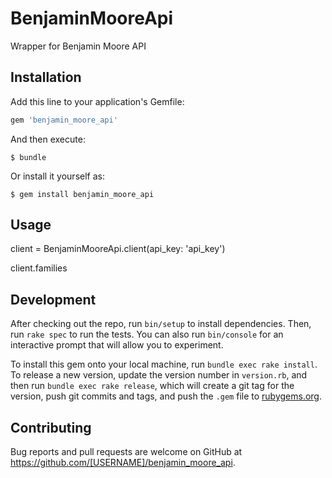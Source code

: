 # BenjaminMooreApi

Wrapper for Benjamin Moore API

## Installation

Add this line to your application's Gemfile:

```ruby
gem 'benjamin_moore_api'
```

And then execute:

    $ bundle

Or install it yourself as:

    $ gem install benjamin_moore_api

## Usage

client = BenjaminMooreApi.client(api_key: 'api_key')

client.families

## Development

After checking out the repo, run `bin/setup` to install dependencies. Then, run `rake spec` to run the tests. You can also run `bin/console` for an interactive prompt that will allow you to experiment.

To install this gem onto your local machine, run `bundle exec rake install`. To release a new version, update the version number in `version.rb`, and then run `bundle exec rake release`, which will create a git tag for the version, push git commits and tags, and push the `.gem` file to [rubygems.org](https://rubygems.org).

## Contributing

Bug reports and pull requests are welcome on GitHub at https://github.com/[USERNAME]/benjamin_moore_api.
